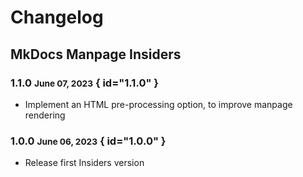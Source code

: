 # Changelog

## MkDocs Manpage Insiders

### 1.1.0 <small>June 07, 2023</small> { id="1.1.0" }

- Implement an HTML pre-processing option, to improve manpage rendering

### 1.0.0 <small>June 06, 2023</small> { id="1.0.0" }

- Release first Insiders version
